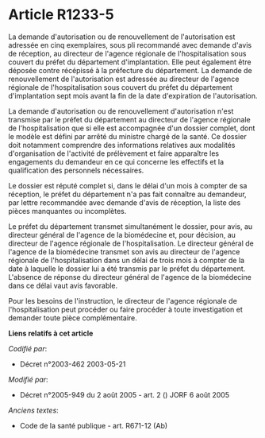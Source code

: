 # Article R1233-5

La demande d'autorisation ou de renouvellement de l'autorisation est adressée en cinq exemplaires, sous pli recommandé avec
demande d'avis de réception, au directeur de l'agence régionale de l'hospitalisation sous couvert du préfet du département
d'implantation. Elle peut également être déposée contre récépissé à la préfecture du département. La demande de
renouvellement de l'autorisation est adressée au directeur de l'agence régionale de l'hospitalisation sous couvert du préfet
du département d'implantation sept mois avant la fin de la date d'expiration de l'autorisation.

La demande d'autorisation ou de renouvellement d'autorisation n'est transmise par le préfet du département au directeur de
l'agence régionale de l'hospitalisation que si elle est accompagnée d'un dossier complet, dont le modèle est défini par
arrêté du ministre chargé de la santé. Ce dossier doit notamment comprendre des informations relatives aux modalités
d'organisation de l'activité de prélèvement et faire apparaître les engagements du demandeur en ce qui concerne les effectifs
et la qualification des personnels nécessaires.

Le dossier est réputé complet si, dans le délai d'un mois à compter de sa réception, le préfet du département n'a pas fait
connaître au demandeur, par lettre recommandée avec demande d'avis de réception, la liste des pièces manquantes ou
incomplètes.

Le préfet du département transmet simultanément le dossier, pour avis, au directeur général de l'agence de la biomédecine et,
pour décision, au directeur de l'agence régionale de l'hospitalisation. Le directeur général de l'agence de la biomédecine
transmet son avis au directeur de l'agence régionale de l'hospitalisation dans un délai de trois mois à compter de la date à
laquelle le dossier lui a été transmis par le préfet du département. L'absence de réponse du directeur général de l'agence de
la biomédecine dans ce délai vaut avis favorable.

Pour les besoins de l'instruction, le directeur de l'agence régionale de l'hospitalisation peut procéder ou faire procéder à
toute investigation et demander toute pièce complémentaire.

**Liens relatifs à cet article**

_Codifié par_:

  - Décret n°2003-462 2003-05-21

_Modifié par_:

  - Décret n°2005-949 du 2 août 2005 - art. 2 () JORF 6 août 2005

_Anciens textes_:

  - Code de la santé publique - art. R671-12 (Ab)
